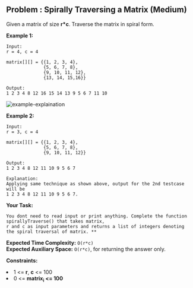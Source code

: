 ## Problem : Spirally Traversing a Matrix (Medium)
Given a matrix of size **r*c**. Traverse the matrix in spiral form.

**Example 1:**
```
Input:
r = 4, c = 4

matrix[][] = {{1, 2, 3, 4},
              {5, 6, 7, 8},
              {9, 10, 11, 12},
              {13, 14, 15,16}}

Output: 
1 2 3 4 8 12 16 15 14 13 9 5 6 7 11 10
```
<img src="https://www.geeksforgeeks.org/wp-content/uploads/spiral-matrix.png" alt = "example-explaination" border="0">

**Example 2:**
```
Input:
r = 3, c = 4  

matrix[][] = {{1, 2, 3, 4},
              {5, 6, 7, 8},
              {9, 10, 11, 12}}

Output: 
1 2 3 4 8 12 11 10 9 5 6 7

Explanation:
Applying same technique as shown above, output for the 2nd testcase will be 
1 2 3 4 8 12 11 10 9 5 6 7.
```

**Your Task:**
```
You dont need to read input or print anything. Complete the function spirallyTraverse() that takes matrix, 
r and c as input parameters and returns a list of integers denoting the spiral traversal of matrix. **
```

**Expected Time Complexity:** ```O(r*c)```<br>
**Expected Auxiliary Space:** ```O(r*c)```, for returning the answer only.

**Constraints:**
<li>1 <= <b>r</b>, <b>c</b> <= 100</li>
<li>0 <= <b>matrix<sub>i</sub><b> <= 100</li>
